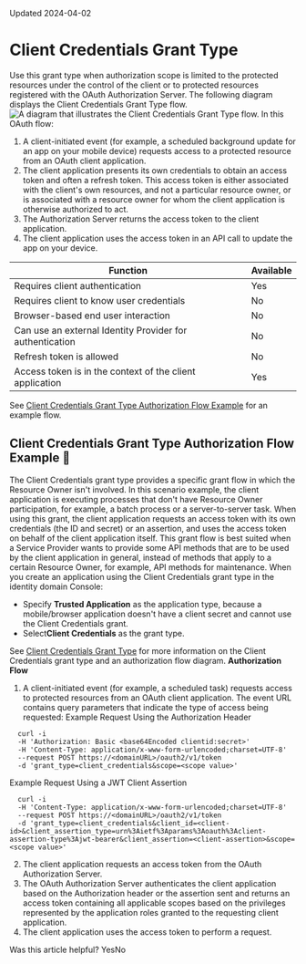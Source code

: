 Updated 2024-04-02
# Client Credentials Grant Type
Use this grant type when authorization scope is limited to the protected resources under the control of the client or to protected resources registered with the OAuth Authorization Server.
The following diagram displays the Client Credentials Grant Type flow.
![A diagram that illustrates the Client Credentials Grant Type flow.](https://docs.oracle.com/en-us/iaas/Content/Resources/Images/diag3_client_creds_granttype.png)
In this OAuth flow:
  1. A client-initiated event (for example, a scheduled background update for an app on your mobile device) requests access to a protected resource from an OAuth client application.
  2. The client application presents its own credentials to obtain an access token and often a refresh token. This access token is either associated with the client's own resources, and not a particular resource owner, or is associated with a resource owner for whom the client application is otherwise authorized to act.
  3. The Authorization Server returns the access token to the client application.
  4. The client application uses the access token in an API call to update the app on your device.


Function | Available  
---|---  
Requires client authentication | Yes  
Requires client to know user credentials | No  
Browser-based end user interaction | No  
Can use an external Identity Provider for authentication | No  
Refresh token is allowed | No  
Access token is in the context of the client application | Yes  
See [Client Credentials Grant Type Authorization Flow Example](https://docs.oracle.com/en-us/iaas/Content/Identity/api-getstarted/CCGT.htm#ClientCredServerAppAuth "The Client Credentials grant type provides a specific grant flow in which the Resource Owner isn't involved. In this scenario example, the client application is executing processes that don't have Resource Owner participation, for example, a batch process or a server-to-server task.") for an example flow.
## Client Credentials Grant Type Authorization Flow Example 🔗 
The Client Credentials grant type provides a specific grant flow in which the Resource Owner isn't involved. In this scenario example, the client application is executing processes that don't have Resource Owner participation, for example, a batch process or a server-to-server task.
When using this grant, the client application requests an access token with its own credentials (the ID and secret) or an assertion, and uses the access token on behalf of the client application itself. This grant flow is best suited when a Service Provider wants to provide some API methods that are to be used by the client application in general, instead of methods that apply to a certain Resource Owner, for example, API methods for maintenance.
When you create an application using the Client Credentials grant type in the identity domain Console:
  * Specify **Trusted Application** as the application type, because a mobile/browser application doesn't have a client secret and cannot use the Client Credentials grant.
  * Select**Client Credentials** as the grant type.


See [Client Credentials Grant Type](https://docs.oracle.com/en-us/iaas/Content/Identity/api-getstarted/CCGT.htm#CCGT "Use this grant type when authorization scope is limited to the protected resources under the control of the client or to protected resources registered with the OAuth Authorization Server.") for more information on the Client Credentials grant type and an authorization flow diagram.
**Authorization Flow**
  1. A client-initiated event (for example, a scheduled task) requests access to protected resources from an OAuth client application.
The event URL contains query parameters that indicate the type of access being requested:
Example Request Using the Authorization Header
```
  curl -i
  -H 'Authorization: Basic <base64Encoded clientid:secret>'
  -H 'Content-Type: application/x-www-form-urlencoded;charset=UTF-8'
  --request POST https://<domainURL>/oauth2/v1/token 
  -d 'grant_type=client_credentials&scope=<scope value>'
```

Example Request Using a JWT Client Assertion
```
  curl -i
  -H 'Content-Type: application/x-www-form-urlencoded;charset=UTF-8'
  --request POST https://<domainURL>/oauth2/v1/token 
  -d 'grant_type=client_credentials&client_id=<client-id>&client_assertion_type=urn%3Aietf%3Aparams%3Aoauth%3Aclient-assertion-type%3Ajwt-bearer&client_assertion=<client-assertion>&scope=<scope value>'
```

  2. The client application requests an access token from the OAuth Authorization Server.
  3. The OAuth Authorization Server authenticates the client application based on the Authorization header or the assertion sent and returns an access token containing all applicable scopes based on the privileges represented by the application roles granted to the requesting client application.
  4. The client application uses the access token to perform a request.


Was this article helpful?
YesNo

